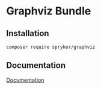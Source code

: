 # Graphviz Bundle

## Installation

```
composer require spryker/graphviz
```

## Documentation

[Documentation](http://spryker.github.io)
